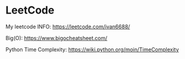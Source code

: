 # LeetCode

My leetcode INFO: https://leetcode.com/ivan6688/

Big(O): https://www.bigocheatsheet.com/

Python Time Complexity: https://wiki.python.org/moin/TimeComplexity
